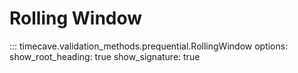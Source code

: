 # Rolling Window

::: timecave.validation_methods.prequential.RollingWindow
    options:
        show_root_heading: true
        show_signature: true